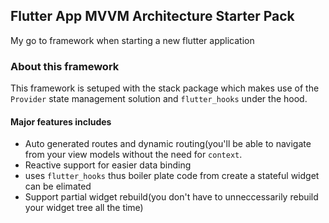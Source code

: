 ## Flutter App MVVM Architecture Starter Pack
My go to framework when starting  a new flutter application

### About this framework
This framework is setuped with the stack package which makes use of the `Provider` state management solution and `flutter_hooks` under the hood.

#### Major features includes
- Auto generated routes and dynamic routing(you'll be able to navigate from your view models without the need for `context`.
- Reactive support for easier data binding
- uses `flutter_hooks` thus boiler plate code from create a stateful widget can be elimated
- Support partial widget rebuild(you don't have to unneccessarily rebuild your widget tree all the time)
